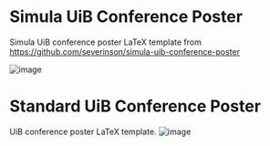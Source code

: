 # Simula UiB Conference Poster
Simula UiB conference poster LaTeX template from https://github.com/severinson/simula-uib-conference-poster

![image](https://github.com/isakhammer/uib-conference-poster/assets/43385748/49b7be5d-571a-4d9f-ab1a-f62f95f76666)


# Standard UiB Conference Poster
UiB conference poster LaTeX template.
![image](https://github.com/isakhammer/uib-conference-poster/assets/43385748/5568a407-5b0b-4291-87a2-ab367b4cd279)
